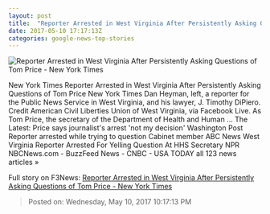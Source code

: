 ```yaml
---
layout: post
title:  "Reporter Arrested in West Virginia After Persistently Asking Questions of Tom Price - New York Times"
date: 2017-05-10 17:17:13Z
categories: google-news-top-stories
---
```


![Reporter Arrested in West Virginia After Persistently Asking Questions of Tom Price - New York Times](https://static01.nyt.com/images/2017/05/10/us/11xp-arrest2/11xp-arrest2-facebookJumbo.png)

New York Times Reporter Arrested in West Virginia After Persistently Asking Questions of Tom Price New York Times Dan Heyman, left, a reporter for the Public News Service in West Virginia, and his lawyer, J. Timothy DiPiero. Credit American Civil Liberties Union of West Virginia, via Facebook Live. As Tom Price, the secretary of the Department of Health and Human ... The Latest: Price says journalist's arrest 'not my decision' Washington Post Reporter arrested while trying to question Cabinet member ABC News West Virginia Reporter Arrested For Yelling Question At HHS Secretary NPR NBCNews.com - BuzzFeed News - CNBC - USA TODAY all 123 news articles »


Full story on F3News: [Reporter Arrested in West Virginia After Persistently Asking Questions of Tom Price - New York Times](http://www.f3nws.com/n/JdtQE)

> Posted on: Wednesday, May 10, 2017 10:17:13 PM
